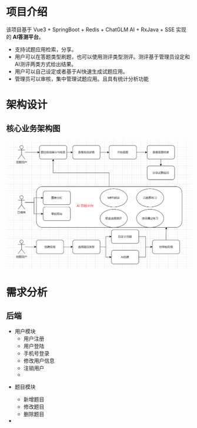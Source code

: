 #  项目介绍

该项目基于 Vue3 + SpringBoot + Redis + ChatGLM AI + RxJava + SSE 实现的 **AI答测平台**。

- 支持试题应用检索，分享。
- 用户可以在答题类型刷题，也可以使用测评类型测评。测评基于管理员设定和AI测评两类方式给出结果。
- 用户可以自己设定或者基于AI快速生成试题应用。
- 管理员可以审核，集中管理试题应用。且具有统计分析功能

# 架构设计

## 核心业务架构图

![1729576791495](AI答测平台开发文档.assets/1729576791495.png)

# 需求分析

## 后端

- 用户模块
  - 用户注册
  - 用户登陆
  - 手机号登录
  - 修改用户信息
  - 注销用户
  - 

* 题目模块
  * 新增题目
  * 修改题目
  * 删除题目

* 